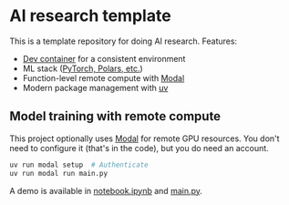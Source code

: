 # AI research template

This is a template repository for doing AI research. Features:

- [Dev container][dc] for a consistent environment
- ML stack ([PyTorch, Polars, etc.](pyproject.toml))
- Function-level remote compute with [Modal]
- Modern package management with [uv]


## Model training with remote compute

This project optionally uses [Modal] for remote GPU resources. You don't need to configure it (that's in the code), but you do need an account.

```bash
uv run modal setup  # Authenticate
uv run modal run main.py
```

A demo is available in [notebook.ipynb](notebook.ipynb) and [main.py](main.py).


[dc]: https://containers.dev
[Modal]: https://modal.com
[uv]: https://astral.sh/uv
